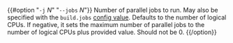 {{#option "`-j` _N_" "`--jobs` _N_"}}
Number of parallel jobs to run. May also be specified with the
`build.jobs` [config value](../reference/config.html). Defaults to
the number of logical CPUs. If negative, it sets the maximum number of
parallel jobs to the number of logical CPUs plus provided value.
Should not be 0.
{{/option}}
